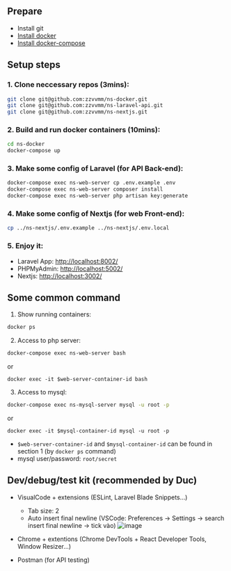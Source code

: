 ## Prepare
- Install git
- [Install docker](https://docs.docker.com/get-docker/)
- [Install docker-compose](https://docs.docker.com/compose/install/)

## Setup steps
### 1. Clone neccessary repos (3mins):
```bash
git clone git@github.com:zzvvmm/ns-docker.git
git clone git@github.com:zzvvmm/ns-laravel-api.git
git clone git@github.com:zzvvmm/ns-nextjs.git
```
### 2. Build and run docker containers (10mins):
```sh
cd ns-docker
docker-compose up
```
### 3. Make some config of Laravel (for API Back-end):
```sh
docker-compose exec ns-web-server cp .env.example .env
docker-compose exec ns-web-server composer install
docker-compose exec ns-web-server php artisan key:generate
```

### 4. Make some config of Nextjs (for web Front-end):
```sh
cp ../ns-nextjs/.env.example ../ns-nextjs/.env.local
```

### 5. Enjoy it:
- Laravel App: [http://localhost:8002/](http://localhost:8002/)
- PHPMyAdmin: [http://localhost:5002/](http://localhost:5002/)
- Nextjs: [http://localhost:3002/](http://localhost:3002/)


## Some common command
1. Show running containers:
```sh
docker ps
```
2. Access to php server:
```sh
docker-compose exec ns-web-server bash
```
or
```
docker exec -it $web-server-container-id bash
```
3. Access to mysql:
```sh
docker-compose exec ns-mysql-server mysql -u root -p
```
or
```
docker exec -it $mysql-container-id mysql -u root -p
```
- `$web-server-container-id` and `$mysql-container-id` can be found in section 1 (by `docker ps` command)
- mysql user/password: `root/secret`

## Dev/debug/test kit (recommended by Duc)
- VisualCode + extensions (ESLint, Laravel Blade Snippets...)
  - Tab size: 2
  - Auto insert final newline (VSCode: Preferences -> Settings -> search insert final newline -> tick vào)
    ![image](https://user-images.githubusercontent.com/26274752/125071804-fa82b480-e0e3-11eb-98d9-24c6ab10dd9b.png)  

 
- Chrome + extentions (Chrome DevTools + React Developer Tools, Window Resizer...)
- Postman (for API testing)
